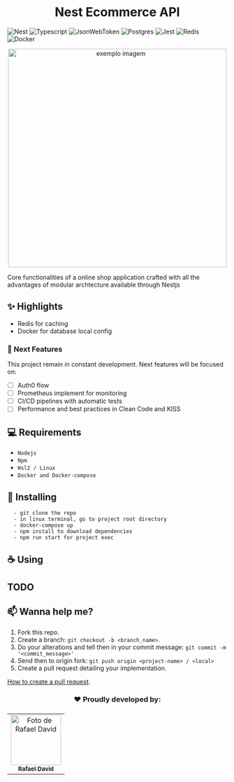 <h1 align="center">Nest Ecommerce API</h1>


![Nest](https://img.shields.io/badge/Nestjs-000000?style=for-the-badge&logo=nestjs&logoColor=red)
![Typescript](https://img.shields.io/badge/TypeScript-007ACC?style=for-the-badge&logo=typescript&logoColor=white)
![JsonWebToken](https://img.shields.io/badge/json%20web%20tokens-323330?style=for-the-badge&logo=json-web-tokens&logoColor=pink)
![Postgres](https://img.shields.io/badge/Postgresql-007ACC?style=for-the-badge&logo=postgresql&logoColor=white)
![Jest](https://img.shields.io/badge/Jest-000000?style=for-the-badge&logo=jest&logoColor=red)
![Redis](https://img.shields.io/badge/Redis-red?style=for-the-badge&logo=redis&logoColor=white)
![Docker](https://img.shields.io/badge/Docker-007ACC?style=for-the-badge&logo=docker&logoColor=white)


<p align="center">
    <img height=500 width=500 src="https://f005.backblazeb2.com/file/debbuggers/_24395a01-bdfc-4c4a-8d97-69e15cf91eae.jpg" alt="exemplo imagem">
</p>

Core functionalities of a online shop application crafted with all the advantages of modular archtecture available through Nestjs

## ✨ Highlights 
* Redis for caching
* Docker for database local config

### 🎯 Next Features

This project remain in constant development. Next features will be focused on:

- [ ] Auth0 flow
- [ ] Prometheus implement for monitoring
- [ ] CI/CD pipelines with automatic tests
- [ ] Performance and best practices in Clean Code and KISS

## 💻 Requirements

* `Nodejs`
* `Npm`
* `Wsl2 / Linux`
* `Docker and Docker-compose`

## 🚀 Installing

```
  - git clone the repo
  - in linux terminal, go to project root directory
  - docker-compose up
  - npm install to download dependencies
  - npm run start for project exec

```

## ☕ Using
## TODO


## 📫 Wanna help me?

1. Fork this repo.
2. Create a branch: `git checkout -b <branch_name>`.
3. Do your alterations and tell then in your commit message: `git commit -m '<commit_message>'`
4. Send then to origin fork: `git push origin <project-name> / <local>`
5. Create a pull request detailing your implementation.

[How to create a pull request](https://help.github.com/en/github/collaborating-with-issues-and-pull-requests/creating-a-pull-request).

<h3 align="center">❤️ Proudly developed by:<h3>

<table align="center">
  <tr>
    <td align="center">
      <a href="#">
        <img src="https://avatars.githubusercontent.com/u/60834135" 
             alt="Foto de Rafael David" 
             width=115
             ><br>
        <sub>
          <b>Rafael David</b>
        </sub>
      </a>
    </td>
  </tr>
</table>

